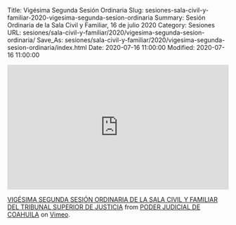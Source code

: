 Title: Vigésima Segunda Sesión Ordinaria
Slug: sesiones-sala-civil-y-familiar-2020-vigesima-segunda-sesion-ordinaria
Summary: Sesión Ordinaria de la Sala Civil y Familiar, 16 de julio 2020
Category: Sesiones
URL: sesiones/sala-civil-y-familiar/2020/vigesima-segunda-sesion-ordinaria/
Save_As: sesiones/sala-civil-y-familiar/2020/vigesima-segunda-sesion-ordinaria/index.html
Date: 2020-07-16 11:00:00
Modified: 2020-07-16 11:00:00


<div style="padding:56.25% 0 0 0;position:relative;"><iframe src="https://player.vimeo.com/video/437237191" style="position:absolute;top:0;left:0;width:100%;height:100%;" frameborder="0" allow="autoplay; fullscreen" allowfullscreen></iframe></div><script src="https://player.vimeo.com/api/player.js"></script> <p><a href="https://vimeo.com/437237191">VIGÉSIMA SEGUNDA SESIÓN ORDINARIA DE LA SALA CIVIL Y FAMILIAR DEL TRIBUNAL SUPERIOR DE JUSTICIA</a> from <a href="https://vimeo.com/user103229504">PODER JUDICIAL DE COAHUILA</a> on <a href="https://vimeo.com">Vimeo</a>.</p>


